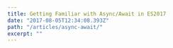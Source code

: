 ```yaml
---
title: Getting Familiar with Async/Await in ES2017
date: "2017-08-05T12:34:08.393Z"
path: "/articles/async-await/"
excerpt: ""
---
```


